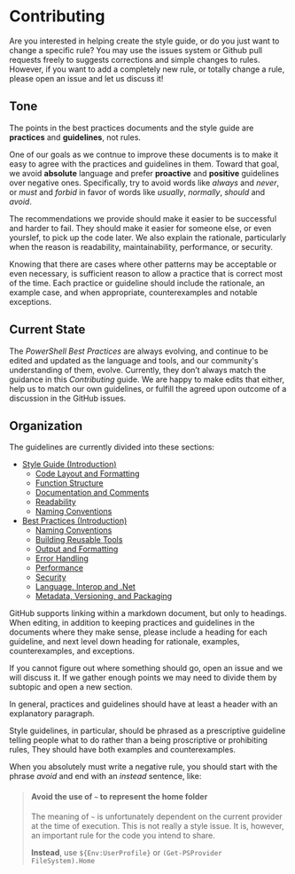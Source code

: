 # Contributing

Are you interested in helping create the style guide, or do you just want to change a specific rule? You may use the issues system or Github pull requests freely to suggests corrections and simple changes to rules. However, if you want to add a completely new rule, or totally change a rule, please open an issue and let us discuss it!

## Tone

The points in the best practices documents and the style guide are **practices** and **guidelines**, not rules.

One of our goals as we contnue to improve these documents is to make it easy to agree with the practices and guidelines in them. Toward that goal, we avoid **absolute** language and prefer **proactive** and **positive** guidelines over negative ones. Specifically, try to avoid words like _always_ and _never_, or _must_ and _forbid_ in favor of words like _usually_, _normally_, _should_ and _avoid_.

The recommendations we provide should make it easier to be successful and harder to fail. They should make it easier for someone else, or even yourslef, to pick up the code later. We also explain the rationale, particularly when the reason is readability, maintainability, performance, or security.

Knowing that there are cases where other patterns may be acceptable or even necessary, is sufficient reason to allow a practice that is correct most of the time. Each practice or guideline should include the rationale, an example case, and when appropriate, counterexamples and notable exceptions.

## Current State

The _PowerShell Best Practices_ are always evolving, and continue to be edited and updated as the language and tools, and our community's understanding of them, evolve. Currently, they don’t always match the guidance in this _Contributing_ guide. We are happy to make edits that either, help us to match our own guidelines, or fulfill the agreed upon outcome of a discussion in the GitHub issues.

## Organization

The guidelines are currently divided into these sections:

- [Style Guide (Introduction)](Style-Guide/Introduction.md)
  - [Code Layout and Formatting](Style-Guide/Code-Layout-and-Formatting.md)
  - [Function Structure](Style-Guide/Function-Structure.md)
  - [Documentation and Comments](Style-Guide/Documentation-and-Comments.md)
  - [Readability](Style-Guide/Readability.md)
  - [Naming Conventions](Style-Guide/Naming-Conventions.md)
- [Best Practices (Introduction)](Best-Practices/Introduction.md)
  - [Naming Conventions](Best-Practices/Naming-Conventions.md)
  - [Building Reusable Tools](Best-Practices/Building-Reusable-Tools.md)
  - [Output and Formatting](Best-Practices/Output-and-Formatting.md)
  - [Error Handling](Best-Practices/Error-Handling.md)
  - [Performance](Best-Practices/Performance.md)
  - [Security](Best-Practices/Security.md)
  - [Language, Interop and .Net](Best-Practices/Language-Interop-and-.Net.md)
  - [Metadata, Versioning, and Packaging](Best-Practices/Metadata-Versioning-and-Packaging.md)

GitHub supports linking within a markdown document, but only to headings. When editing, in addition to keeping practices and guidelines in the documents where they make sense, please include a heading for each guideline, and next level down heading for rationale, examples, counterexamples, and exceptions.

If you cannot figure out where something should go, open an issue and we will discuss it. If we gather enough points we may need to divide them by subtopic and open a new section.

In general, practices and guidelines should have at least a header with an explanatory paragraph.

Style guidelines, in particular, should be phrased as a prescriptive guideline telling people what to do rather than a being proscriptive or prohibiting rules, They should have both examples and counterexamples.

When you absolutely must write a negative rule, you should start with the phrase _avoid_ and end with an _instead_ sentence, like:

> #### Avoid the use of `~` to represent the home folder
>
> The meaning of `~` is unfortunately dependent on the current provider at the time of execution. This is not really a style issue. It is, however, an important rule for the code you intend to share.
>
> **Instead**, use `${Env:UserProfile}` or `(Get-PSProvider FileSystem).Home`
